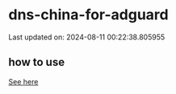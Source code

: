 # dns-china-for-adguard

Last updated on: 2024-08-11 00:22:38.805955

## how to use

[See here](https://github.com/AdguardTeam/AdGuardHome/wiki/Configuration#upstreams-from-file)